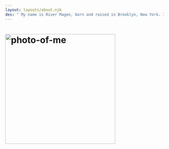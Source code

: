 ```yaml
---
layout: layouts/about.njk
des: " My name is River Magee, born and raised in Brooklyn, New York. I am a currently pursuing a Bachelor of Science in Integrative Informatics with concentraions in visual and media production, along with marketing and enterprise."
---
```

# <img src="/assets/images/projects/The-Pink-Prince-No.1.jpg" alt="photo-of-me" width="350"/> 